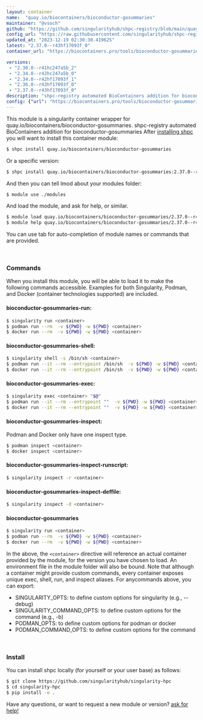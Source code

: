 ```yaml
---
layout: container
name:  "quay.io/biocontainers/bioconductor-gosummaries"
maintainer: "@vsoch"
github: "https://github.com/singularityhub/shpc-registry/blob/main/quay.io/biocontainers/bioconductor-gosummaries/container.yaml"
config_url: "https://raw.githubusercontent.com/singularityhub/shpc-registry/main/quay.io/biocontainers/bioconductor-gosummaries/container.yaml"
updated_at: "2023-12-19 02:30:30.419625"
latest: "2.37.0--r43hf17093f_0"
container_url: "https://biocontainers.pro/tools/bioconductor-gosummaries"

versions:
 - "2.30.0--r41hc247a5b_2"
 - "2.34.0--r42hc247a5b_0"
 - "2.34.0--r42hf17093f_1"
 - "2.36.0--r43hf17093f_0"
 - "2.37.0--r43hf17093f_0"
description: "shpc-registry automated BioContainers addition for bioconductor-gosummaries"
config: {"url": "https://biocontainers.pro/tools/bioconductor-gosummaries", "maintainer": "@vsoch", "description": "shpc-registry automated BioContainers addition for bioconductor-gosummaries", "latest": {"2.37.0--r43hf17093f_0": "sha256:0f305f8f0a10769ae138d47df68fc99fc28248bd8e70a317cf348f12c9d487c4"}, "tags": {"2.30.0--r41hc247a5b_2": "sha256:005138f73ce407b7736b9d7963e863a7e5d169133ce2806bc8f40d1598fbe85b", "2.34.0--r42hc247a5b_0": "sha256:4a72988a628d61e390e1af42a0a1f2b08601ff1da1bb2306957198486c23c275", "2.34.0--r42hf17093f_1": "sha256:07c26b1935399f349e8c6073efc37dfa71b8155d0f51e49f064ae2b6044246df", "2.36.0--r43hf17093f_0": "sha256:f6b2930e199b3fe6a368542898ddfb5620b7de36379a7ce8daa075120b6402d4", "2.37.0--r43hf17093f_0": "sha256:0f305f8f0a10769ae138d47df68fc99fc28248bd8e70a317cf348f12c9d487c4"}, "docker": "quay.io/biocontainers/bioconductor-gosummaries"}
---
```


This module is a singularity container wrapper for quay.io/biocontainers/bioconductor-gosummaries.
shpc-registry automated BioContainers addition for bioconductor-gosummaries
After [installing shpc](#install) you will want to install this container module:


```bash
$ shpc install quay.io/biocontainers/bioconductor-gosummaries
```

Or a specific version:

```bash
$ shpc install quay.io/biocontainers/bioconductor-gosummaries:2.37.0--r43hf17093f_0
```

And then you can tell lmod about your modules folder:

```bash
$ module use ./modules
```

And load the module, and ask for help, or similar.

```bash
$ module load quay.io/biocontainers/bioconductor-gosummaries/2.37.0--r43hf17093f_0
$ module help quay.io/biocontainers/bioconductor-gosummaries/2.37.0--r43hf17093f_0
```

You can use tab for auto-completion of module names or commands that are provided.

<br>

### Commands

When you install this module, you will be able to load it to make the following commands accessible.
Examples for both Singularity, Podman, and Docker (container technologies supported) are included.

#### bioconductor-gosummaries-run:

```bash
$ singularity run <container>
$ podman run --rm  -v ${PWD} -w ${PWD} <container>
$ docker run --rm  -v ${PWD} -w ${PWD} <container>
```

#### bioconductor-gosummaries-shell:

```bash
$ singularity shell -s /bin/sh <container>
$ podman run --it --rm --entrypoint /bin/sh  -v ${PWD} -w ${PWD} <container>
$ docker run --it --rm --entrypoint /bin/sh  -v ${PWD} -w ${PWD} <container>
```

#### bioconductor-gosummaries-exec:

```bash
$ singularity exec <container> "$@"
$ podman run --it --rm --entrypoint ""  -v ${PWD} -w ${PWD} <container> "$@"
$ docker run --it --rm --entrypoint ""  -v ${PWD} -w ${PWD} <container> "$@"
```

#### bioconductor-gosummaries-inspect:

Podman and Docker only have one inspect type.

```bash
$ podman inspect <container>
$ docker inspect <container>
```

#### bioconductor-gosummaries-inspect-runscript:

```bash
$ singularity inspect -r <container>
```

#### bioconductor-gosummaries-inspect-deffile:

```bash
$ singularity inspect -d <container>
```



#### bioconductor-gosummaries

```bash
$ singularity run <container>
$ podman run --rm  -v ${PWD} -w ${PWD} <container>
$ docker run --rm  -v ${PWD} -w ${PWD} <container>
```


In the above, the `<container>` directive will reference an actual container provided
by the module, for the version you have chosen to load. An environment file in the
module folder will also be bound. Note that although a container
might provide custom commands, every container exposes unique exec, shell, run, and
inspect aliases. For anycommands above, you can export:

 - SINGULARITY_OPTS: to define custom options for singularity (e.g., --debug)
 - SINGULARITY_COMMAND_OPTS: to define custom options for the command (e.g., -b)
 - PODMAN_OPTS: to define custom options for podman or docker
 - PODMAN_COMMAND_OPTS: to define custom options for the command

<br>

### Install

You can install shpc locally (for yourself or your user base) as follows:

```bash
$ git clone https://github.com/singularityhub/singularity-hpc
$ cd singularity-hpc
$ pip install -e .
```

Have any questions, or want to request a new module or version? [ask for help!](https://github.com/singularityhub/singularity-hpc/issues)